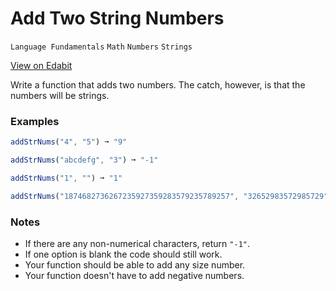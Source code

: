 # Add Two String Numbers

`Language Fundamentals` `Math` `Numbers` `Strings`

[View on Edabit](https://edabit.com/challenge/3q6tbKL8BS4CgaR4c)

Write a function that adds two numbers. The catch, however, is that the numbers will be strings.

### Examples

```js
addStrNums("4", "5") ➞ "9"

addStrNums("abcdefg", "3") ➞ "-1"

addStrNums("1", "") ➞ "1"

addStrNums("1874682736267235927359283579235789257", "32652983572985729") ➞ 1874682736267235927391936562808774986
```

### Notes

- If there are any non-numerical characters, return `"-1"`.
- If one option is blank the code should still work.
- Your function should be able to add any size number.
- Your function doesn't have to add negative numbers.
